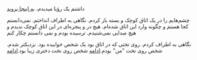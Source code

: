  داشتم یک رؤیا میدیدم، [به اینجا بروید](dream/index.md)

چشم‌هایم را در یک اتاق کوچک و بسته باز کردم. نگاهی به اطراف انداختم. نمی‌دانستم کجا هستم و چگونه وارد این اتاق شده‌ام.
هیچ در و پنجره‌ای در این اتاق کوچک ندیدم و هیچ صدایی نمی‌شنیدم. ترسیده بودم و نمی دانستم چکار کنم

نگاهی به اطراف کردم. روی تختی که در اتاق بود یک شخص خوابیده بود. نزدیکتر شدم.
شخص روی تخت "من" بودم.[ادامه](MeonBed/shock.md)
شخص روی تخت دختری زیبا بود.[ادامه](girlOnBed/dillema.md)
